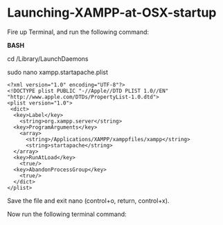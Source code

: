 # Launching-XAMPP-at-OSX-startup

Fire up Terminal, and run the following command:

**BASH**

cd /Library/LaunchDaemons

sudo nano xampp.startapache.plist

```
<?xml version="1.0" encoding="UTF-8"?>
<!DOCTYPE plist PUBLIC "-//Apple//DTD PLIST 1.0//EN" "http://www.apple.com/DTDs/PropertyList-1.0.dtd">
<plist version="1.0">
 <dict>
  <key>Label</key>
    <string>org.xampp.server</string>
  <key>ProgramArguments</key>
    <array>
      <string>/Applications/XAMPP/xamppfiles/xampp</string>
      <string>startapache</string>
  </array>
  <key>RunAtLoad</key>
    <true/>
  <key>AbandonProcessGroup</key>
    <true/>
  </dict>
</plist>
```

Save the file and exit nano (control+o, return, control+x).

Now run the following terminal command:
